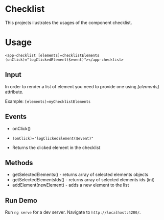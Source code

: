 # Checklist

This projects ilustrates the usages of the component checklist.

# Usage

`<app-checklist [elements]=checklistElements (onClick)="logClickedElement($event)"></app-checklist>`

## Input

In order to render a list of element you need to provide one using *[elements]* attribute.

Example:
`[elements]=myChecklistElements`

## Events

* onClick()

* `(onClick)="logClickedElement($event)"`

* Returns the clicked element in the checklist

## Methods

* getSelectedElements() - returns array of selected elements objects
* getSelectedElementsIds() - returns array of selected elements ids (int)
* addElement(newElement) - adds a new element to the list

## Run Demo
Run `ng serve` for a dev server. Navigate to `http://localhost:4200/`.
